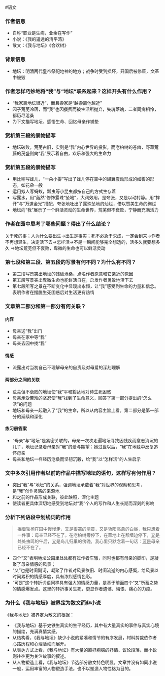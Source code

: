 #语文 
### 作者信息
- 自称“职业是生病，业余在写作”
- 小说：《我的遥远的清平湾》
- 散文：《我与地坛》《合欢树》
### 背景信息
- 地坛：明清两代皇帝祭祀地神的地方；战争时受到损坏，开国后被修葺，文革中被毁
### 作者怎样巧妙地将“我”与“地坛”联系起来？这样开头有什么作用？
- “我家离地坛很近”，而且搬家是“越搬离他越近”
- 园子荒芜冷落，而“我”也因餐费而被生活所抛弃，失魂落魄，二者同病相怜，都历尽沧桑
- 为下文描写地坛、感悟生命、回忆母亲作铺垫
### 赏析第三段的景物描写
- 地坛破败，荒芜古旧，实则是“我”内心世界的投影，而老柏树的苍幽，野草荒藤的茂盛则向“我”展示着自由，欢乐和强大的生命力
### 赏析第五段的景物描写
- 用比喻写蜂儿，“一朵小雾”写出了蜂儿停在空中的翅翼震动形成的如雾的形态，如花朵一般
- 运用拟人写蚂蚁，瓢虫等小昆虫都按自己的方式生存着
- 写露水，用“轰然”修饰露珠“坠地”，大词效用，是夸张，又是以动衬静。用“摔开”与“万道金光”搭配，夸张地吐出了露珠坠地的灿烂，借以赞美生命的绚烂
- 地坛向“我”展示了一个鲜活灵动的生命世界，荒芜但不衰败，宁静而充满活力
### 作者在园中思考了哪些问题？得出了什么结论？
关于死的事；人为什么要出生$\longrightarrow$出生是事实；死不必急于求成，一定会到来$\longrightarrow$作者不再想轻生，决定活下去$\longrightarrow$怎样活$\longrightarrow$不是一瞬间能够完全想透的，活多久就要想多久
$\Longrightarrow$地坛荒芜但不衰败，卑微的生命也可以鲜活灵动
### 第七段和第三段、第五段的写景有何不同？为什么有不同？
- 第三段写景突出地坛的残破沧桑，点名作者原意和它亲近的原因
- 第五段写景突出卑微生命也能鲜活自在，启发作者勇敢地活下去
- 第七段所写之景在不断变化中显现出永恒，让“我”感受到生命的力量和信念。表明作者在摆脱生死困惑后对生活更有热情
### 文章第二部分和第一部分有何关联？
#### 内容
- 母亲送“我”出门
- 母亲在家中等“我”
- 母亲去园中找“我”
#### 情感
- 流露出对当初自己不理解母亲的自责及对母爱的深刻理解
#### 两部分之间的关联
- 荒芜但不衰败的地坛使“我”平和豁达地对待生死困惑
- 母亲承受苦难的坚忍使“我”找到了生命意义，回答了第一部分提出的“怎么活”的问题
- 地坛和母亲一起融入了“我”的生命，所以从内容主旨上看，第二部分是第一部分的延续和深化
#### 练习册答案
- “母亲”与“地坛”是紧密关联的，母亲一次次走遍地坛寻找因残疾而意志消沉的儿子，地坛记录着母亲对“我”的爱与期望；她过世以后，“我”在地毯中反复追怀母亲
- 母亲和地坛一样经历沧桑而坚韧沉毅，给“我”以“怎样活”的人生启示
### 文中多次引用作者以前的作品中描写地坛的语句，这样写有何作用？
- 突出“我”与“地坛”的关系，强调地坛承载着“我”对世界的观察和思考，是“我”创作灵感的来源地
- 和之前的作品形成关联，彼此映照，深化主题
- 使读者更具体深切地感受到地坛对“我”个人的写作和人生长期而深刻的影响
### 分析下列语段中划线词的作用
> 摇着轮椅在园中慢慢走，<u>又</u>是雾罩的清晨，<u>又</u>是骄阳高悬的白昼，我只想着一件事：母亲已经不在了。在老柏树旁停下，在草地上在颓墙边停下，<u>又</u>是处处虫鸣的午后，<u>又</u>是鸟儿归巢的傍晚，我心里只默念着一句话：<u>可是</u>母亲已经不在了。
- 四个“又”表明地坛公园里处处都有过作者车辙，同时也都有母亲的脚印，是凝聚了母亲情感的风景；
- “又”也是时间副词，凝聚了作者对风景依旧、时间流逝的内心感慨，给风景以时间累积的情感厚度，具有浓烈感情色彩。
- “可是”这个转折词语同样具有强大的情感力量，是基于前面四个“又”所蓄之势的情感爆发点。这里的转折事关生死，更显作者遗憾、悔恨、痛心的力度。
### 为什么《我与地坛》被界定为散文而非小说
《我与地坛》被界定为散文的根据：
- 《我与地坛》基于史铁生真实的生平经历，其中有大量真实的事件与真实心境的描绘，充满真情实感。
- 从结构看，《我与地坛》缺少小说的紧凑和情节的有序发展，材料剪裁依作者心路历程和心理活动而展开。
- 从表达方式上看，《我与地坛》有大量的直抒胸臆的抒情、议论段落，而小说则往往更为关注故事的叙述。
- 从人物塑造上看，《我与地坛》节选部分散文特色明显，文章并没有如同小说一般，运用丰富的人物塑造手法，也不以塑造人物性格为目的。